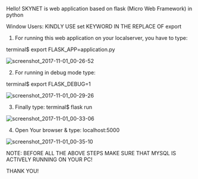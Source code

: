 Hello!
SKYNET is web application based on flask (Micro Web Framework) in python

Window Users: KINDLY USE set KEYWORD IN THE REPLACE OF export

1. For running this web application on your localserver, you have to type:

terminal$ export FLASK_APP=application.py

![screenshot_2017-11-01_00-26-52](https://user-images.githubusercontent.com/21127788/32243529-77fe2b20-be9b-11e7-81c6-3bafbe91fed2.png)

2. For running in debug mode type:

terminal$ export FLASK_DEBUG=1

![screenshot_2017-11-01_00-29-26](https://user-images.githubusercontent.com/21127788/32243602-bf3c156a-be9b-11e7-8a03-19a982be850e.png)

3. Finally type:
terminal$ flask run

![screenshot_2017-11-01_00-33-06](https://user-images.githubusercontent.com/21127788/32243736-4129c888-be9c-11e7-8e9e-5849f4da8ec3.png)

4. Open Your browser & type:
localhost:5000

![screenshot_2017-11-01_00-35-10](https://user-images.githubusercontent.com/21127788/32243850-a8b3fa14-be9c-11e7-8028-03cb08d0c72b.png)


NOTE: BEFORE ALL THE ABOVE STEPS MAKE SURE THAT MYSQL IS ACTIVELY RUNNING ON YOUR PC!

THANK YOU!
